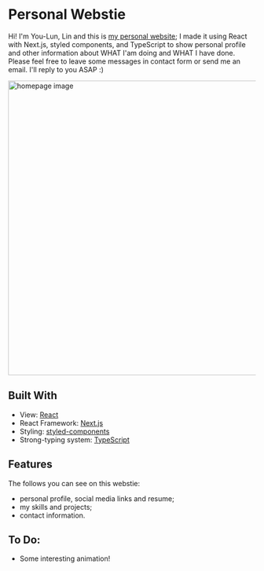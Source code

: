 # Personal Webstie

Hi! I'm You-Lun, Lin and this is [my personal website](#); I made it using React with Next.js, styled components, and TypeScript to show personal profile and other information about WHAT I'am doing and WHAT I have done. Please feel free to leave some messages in contact form or send me an email. I'll reply to you ASAP :)

<img src="/homepage.png" alt="homepage image" style="width: 600px;">

## Built With

- View: [React](https://reactjs.org/ 'React official website')
- React Framework: [Next.js](https://nextjs.org/ 'Next.js official website')
- Styling: [styled-components](https://styled-components.com/ 'styled components official website')
- Strong-typing system: [TypeScript](https://www.typescriptlang.org/ 'TypeScript official website')

## Features

The follows you can see on this webstie:

- personal profile, social media links and resume;
- my skills and projects;
- contact information.

## To Do:

- Some interesting animation!
